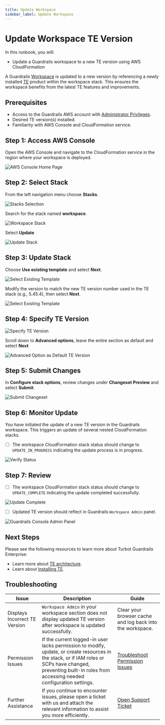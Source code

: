 ```yaml
---
title: Update Workspace
sidebar_label: Update Workspace
---
```


# Update Workspace TE Version

In this runbook, you will:
- Update a Guardrails workspace to a new TE version using AWS CloudFormation

A Guardrails [Workspace](/guardrails/docs/reference/glossary#workspace) is updated to a new version by referencing a newly installed [TE](/guardrails/docs/reference/glossary#turbot-guardrails-enterprise-te) product within the workspace stack. This ensures the workspace benefits from the latest TE features and improvements.

## Prerequisites

- Access to the Guardrails AWS account with [Administrator Privileges](/guardrails/docs/enterprise/FAQ/admin-permissions).
- Desired TE version(s) installed.
- Familiarity with AWS Console and CloudFormation service.

## Step 1: Access AWS Console

Open the AWS Console and navigate to the CloudFormation service in the region where your workspace is deployed.

![AWS Console Home Page](/images/docs/guardrails/guides/hosting-guardrails/updating-stacks/update-workspace-te-version/aws-cloudformation-console.png)

## Step 2: Select Stack

From the left navigation menu choose **Stacks**.

![Stacks Selection](/images/docs/guardrails/guides/hosting-guardrails/updating-stacks/update-workspace-te-version/cfn-stacks.png)

Search for the stack named **workspace**.

![Workspace Stack](/images/docs/guardrails/guides/hosting-guardrails/updating-stacks/update-workspace-te-version/cfn-select-workspace-stack.png)

Select **Update**

![Update Stack](/images/docs/guardrails/guides/hosting-guardrails/updating-stacks/update-workspace-te-version/cfn-workspace-stack-select-update.png)


## Step 3: Update Stack

Choose **Use existing template** and select **Next**.

![Select Existing Template](/images/docs/guardrails/guides/hosting-guardrails/updating-stacks/update-workspace-te-version/cfn-stack-use-existing-template.png)

Modify the version to match the new TE version number used in the TE stack (e.g., 5.45.4), then select **Next**.

![Select Existing Template](/images/docs/guardrails/guides/hosting-guardrails/updating-stacks/update-workspace-te-version/cfn-stack-specify-te-version.png)

## Step 4: Specify TE Version

![Specify TE Version](/images/docs/guardrails/guides/hosting-guardrails/updating-stacks/update-workspace-te-version/cfn-stack-specify-te-version.png)

Scroll down to **Advanced options**, leave the entire section as default and select **Next**

![Advanced Option as Default TE Version](/images/docs/guardrails/guides/hosting-guardrails/updating-stacks/update-workspace-te-version/cfn-stack-advanced-option-as-default.png)


## Step 5: Submit Changes

In **Configure stack options**, review changes under **Changeset Preview** and select **Submit**.

![Submit Changeset](/images/docs/guardrails/guides/hosting-guardrails/updating-stacks/update-workspace-te-version/cfn-worksapce-stack-select-submit-changes.png)

## Step 6: Monitor Update

You have initiated the update of a new TE version in the Guardrails workspace. This triggers an update of several nested CloudFormation stacks.

- [ ] The workspace CloudFormation stack status should change to `UPDATE_IN_PROGRESS` indicating the update process is in progress.

![Verify Status](/images/docs/guardrails/guides/hosting-guardrails/updating-stacks/update-workspace-te-version/cfn-workspace-stack-update-progress.png)

## Step 7: Review

- [ ] The workspace CloudFormation stack status should change to `UPDATE_COMPLETE` indicating the update completed successfully.

![Update Complete](/images/docs/guardrails/guides/hosting-guardrails/updating-stacks/update-workspace-te-version/cfn-workspace-stack-update-complete.png)

- [ ] Updated TE version should reflect in Guardrails `Workspace Admin` panel.

![Guardrails Console Admin Panel](/images/docs/guardrails/guides/hosting-guardrails/updating-stacks/update-workspace-te-version/guardrails-console-verify-version.png)

## Next Steps

Please see the following resources to learn more about Turbot Guardrails Enterprise:

- Learn more about [TE architecture](/guardrails/docs/enterprise/architecture).
- Learn about [Installing TE](/guardrails/docs/enterprise/installation/te-installation).

## Troubleshooting

| Issue                                      | Description                                                                                                                                                                                                 | Guide                                |
|----------------------------------------------|-------------------------------------------------------------------------------------------------------------------------------------------------------------------------------------------------------------------|-----------------------------------------------------|
|Displays Incorrect TE Version                        | `Workspace Admin` in your workspace section does not display updated TE version after workspace is updated successfully.   | Clear your browser cache and log back into the workspace.             |
| Permission Issues                        | If the current logged-in user lacks permission to modify, update, or create resources in the stack, or if IAM roles or SCPs have changed, preventing built-in roles from accessing needed configuration settings.   | [Troubleshoot Permission Issues](/guardrails/docs/enterprise/FAQ/admin-permissions#aws-permissions-for-turbot-guardrails-administrators)             |
| Further Assistance                       | If you continue to encounter issues, please open a ticket with us and attach the relevant information to assist you more efficiently.                                                 | [Open Support Ticket](https://support.turbot.com)   |
